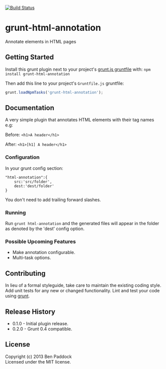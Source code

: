 [![Build Status](https://travis-ci.org/pads/grunt-html-annotation.png)](https://travis-ci.org/pads/grunt-html-annotation)

# grunt-html-annotation

Annotate elements in HTML pages

## Getting Started
Install this grunt plugin next to your project's [grunt.js gruntfile][getting_started] with: `npm install grunt-html-annotation`

Then add this line to your project's `Gruntfile.js` gruntfile:

```javascript
grunt.loadNpmTasks('grunt-html-annotation');
```

[grunt]: http://gruntjs.com/
[getting_started]: https://github.com/gruntjs/grunt/blob/master/docs/getting_started.md

## Documentation
A very simple plugin that annotates HTML elements with their tag names e.g:

Before:
    `<h1>A header</h1>`

After:
    `<h1>[h1] A header</h1>`

### Configuration

In your grunt config section:

    "html-annotation":{
        src:'src/folder',
        dest:'dest/folder'
    }

You don't need to add trailing forward slashes.

### Running

Run `grunt html-annotation` and the generated files will appear in the folder as denoted by the 'dest' config option.

### Possible Upcoming Features

* Make annotation configurable.
* Multi-task options.

## Contributing
In lieu of a formal styleguide, take care to maintain the existing coding style. Add unit tests for any new or changed functionality. Lint and test your code using [grunt][grunt].

## Release History
* 0.1.0 - Initial plugin release.
* 0.2.0 - Grunt 0.4 compatible.

## License
Copyright (c) 2013 Ben Paddock  
Licensed under the MIT license.
